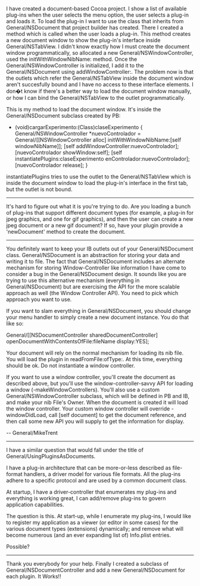 I have created a document-based Cocoa project. I show a list of available plug-ins when the user selects the menu option, the user selects a plug-in and loads it. To load the plug-in I want to use the class that inherits from General/NSDocument that project builder has created. There I created a method which is called when the user loads a plug-in. This method creates a new document window to show the plug-in's interface inside General/NSTabView. I didn't know exactly how I must create the document window programmatically, so allocated a new General/NSWindowController, used the initWithWindowNibName: method. Once the General/NSWindowController is  initialized, I add it to the General/NSDocument using addWindowController:. The problem now is that the outlets which refer the General/NSTabView inside the document window aren't succesfully bound and I have no access to these interface elements. I don�t know if there's a better way to load the document window manually, or how I can bind the General/NSTabView to the outlet programmatically.

This is my method to load the document window. It's inside the General/NSDocument subclass created by PB:
    
- (void)cargarExperimento:(Class)claseExperimento
{
General/NSWindowController *nuevoControlador = General/[[NSWindowController alloc] initWithWindowNibName:[self windowNibName]];
[self addWindowController:nuevoControlador];
[nuevoControlador showWindow:self];
[self instantiatePlugins:claseExperimento enControlador:nuevoControlador];
[nuevoControlador release];
}

instantiatePlugins tries to use the outlet to the General/NSTabView which is inside the document window to load the plug-in's interface in the first tab, but the outlet is not bound.

----

It's hard to figure out what it is you're trying to do.  Are you loading a bunch of plug-ins that support different document types (for example, a plug-in for jpeg graphics, and one for gif graphics), and then the user can create a new jpeg document or a new gif document?  If so, have your plugin provide a 'newDocument' method to create the document.

----

You definitely want to keep your IB outlets out of your General/NSDocument class. General/NSDocument is an abstraction for storing your data and writing it to file. The fact that General/NSDocument includes an alternate mechanism for storing Window-Controller like information I have come to consider a bug in the General/NSDocument design. It sounds like you are trying to use this alternative mechanism (everything in General/NSDocument) but are exercising the API for the more scalable approach as well (the Window Controller API). You need to pick which approach you want to use.

If you want to slam everything in General/NSDocument, you should change your menu handler to simply create a new document instance. You do that like so:

    
General/[[NSDocumentController sharedDocumentController] openDocumentWithContentsOfFile:fileName display:YES];


Your document will rely on the normal mechanism for loading its nib file. You will load the plugin in readFromFile:ofType:. At this time, everything should be ok. Do not instantiate a window controller. 

If you want to use a window controller, you'll create the document as described above, but you'll use the window-controller-savvy API for loading a window (-makeWindowControllers). You'll also use a custom General/NSWindowController subclass, which will be defined in PB and IB, and make your nib File's Owner. When the document is created it will load the window controller. Your custom window controller will override -windowDidLoad, call [self document] to get the document reference, and then call some new API you will supply to get the information for display. 

-- General/MikeTrent

----
I have a similar question that would fall under the title of General/UsingPluginsAsDocuments.

I have a plug-in architecture that can be more-or-less described as file-format handlers, a driver model for various file formats. All the plug-ins adhere to a specific protocol and are used by a common document class.

At startup, I have a driver-controller that enumerates my plug-ins and everything is working great, I can add/remove plug-ins to govern application capabilities.

The question is this. At start-up, while I enumerate my plug-ins, I would like to register my application as a viewer (or editor in some cases) for the various document types (extensions) dynamically; and remove what will become numerous (and an ever expanding list of) Info.plist entries.

Possible?

----
Thank you everybody for your help. Finally I created a subclass of General/NSDocumentController and add a new General/NSDocument for each plugin. It Works!!